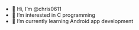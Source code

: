 - 👋 Hi, I’m @chris0611
- 👀 I’m interested in C programming
- 🌱 I’m currently learning Android app development

<!---
chris0611/chris0611 is a ✨ special ✨ repository because its `README.md` (this file) appears on your GitHub profile.
You can click the Preview link to take a look at your changes.
--->
